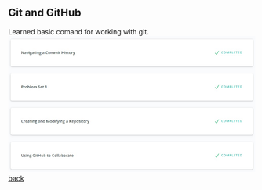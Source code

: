 ## Git and GitHub
Learned basic comand for working with git.
![alt-текст](0_git.jpg)
[back](../README.md)
